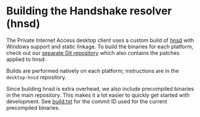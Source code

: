 # Building the Handshake resolver (hnsd)

The Private Internet Access desktop client uses a custom build of [hnsd](https://github.com/handshake-org/hnsd) with Windows support and static linkage. To build the binaries for each platform, check out our [separate Git repository](https://github.com/pia-foss/desktop-hnsd) which also contains the patches applied to hnsd.

Builds are performed natively on each platform; instructions are in the `desktop-hnsd` repository.

Since building hnsd is extra overhead, we also include precompiled binaries in the main repository. This makes it a lot easier to quickly get started with development. See [build.txt](build.txt) for the commit ID used for the current precompiled binaries.
